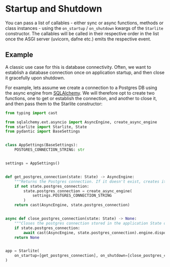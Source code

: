# Startup and Shutdown

You can pass a list of callables - either sync or async functions, methods or class instances - using the `on_startup`
/ `on_shutdown` kwargs of the `Starlite` constructor. The callables will be called in their respective order in the list
once the ASGI server (uvicorn, dafne etc.) emits the respective event.

## Example

A classic use case for this is database connectivity. Often, we want to establish a database connection once on
application startup, and then close it gracefully upon shutdown.

For example, lets assume we create a connection to a Postgres DB using the async engine from
[SQLAlchemy](https://docs.sqlalchemy.org/en/14/orm/extensions/asyncio.html). We will therefore opt to create two
functions, one to get or establish the connection, and another to close it, and then pass them to the Starlite
constructor:

```python
from typing import cast

from sqlalchemy.ext.asyncio import AsyncEngine, create_async_engine
from starlite import Starlite, State
from pydantic import BaseSettings


class AppSettings(BaseSettings):
    POSTGRES_CONNECTION_STRING: str


settings = AppSettings()


def get_postgres_connection(state: State) -> AsyncEngine:
    """Returns the Postgres connection. If it doesn't exist, creates it and saves it in on the application state object"""
    if not state.postgres_connection:
        state.postgres_connection = create_async_engine(
            settings.POSTGRES_CONNECTION_STRING
        )
    return cast(AsyncEngine, state.postgres_connection)


async def close_postgres_connection(state: State) -> None:
    """Closes the postgres connection stored in the application State object"""
    if state.postgres_connection:
        await cast(AsyncEngine, state.postgres_connection).engine.dispose()
    return None


app = Starlite(
    on_startup=[get_postgres_connection], on_shutdown=[close_postgres_connection]
)
```

